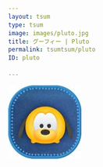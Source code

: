 ```yaml
---
layout: tsum
type: tsum
image: images/pluto.jpg
title: グーフィー | Pluto
permalink: tsumtsum/pluto
ID: pluto

---
```

<img class="ui image" src="../images/pluto.jpg">
